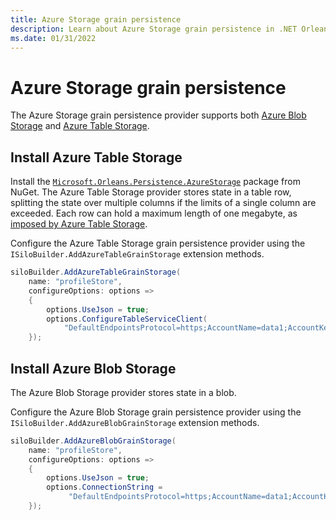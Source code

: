 ```yaml
---
title: Azure Storage grain persistence
description: Learn about Azure Storage grain persistence in .NET Orleans.
ms.date: 01/31/2022
---
```


# Azure Storage grain persistence

The Azure Storage grain persistence provider supports both [Azure Blob Storage](/azure/storage/blobs/storage-blobs-introduction) and [Azure Table Storage](/azure/storage/common/storage-introduction?toc=/azure/storage/blobs/toc.json#table-storage).

## Install Azure Table Storage

Install the [`Microsoft.Orleans.Persistence.AzureStorage`](https://www.nuget.org/packages/Microsoft.Orleans.Persistence.AzureStorage) package from NuGet. The Azure Table Storage provider stores state in a table row, splitting the state over multiple columns if the limits of a single column are exceeded. Each row can hold a maximum length of one megabyte, as [imposed by Azure Table Storage](/azure/storage/common/storage-scalability-targets#azure-table-storage-scale-targets).

Configure the Azure Table Storage grain persistence provider using the `ISiloBuilder.AddAzureTableGrainStorage` extension methods.

```csharp
siloBuilder.AddAzureTableGrainStorage(
    name: "profileStore",
    configureOptions: options =>
    {
        options.UseJson = true;
        options.ConfigureTableServiceClient(
            "DefaultEndpointsProtocol=https;AccountName=data1;AccountKey=SOMETHING1");
    });
```

## Install Azure Blob Storage

The Azure Blob Storage provider stores state in a blob.

Configure the Azure Blob Storage grain persistence provider using the `ISiloBuilder.AddAzureBlobGrainStorage` extension methods.

```csharp
siloBuilder.AddAzureBlobGrainStorage(
    name: "profileStore",
    configureOptions: options =>
    {
        options.UseJson = true;
        options.ConnectionString =
             "DefaultEndpointsProtocol=https;AccountName=data1;AccountKey=SOMETHING1";
    });
```
